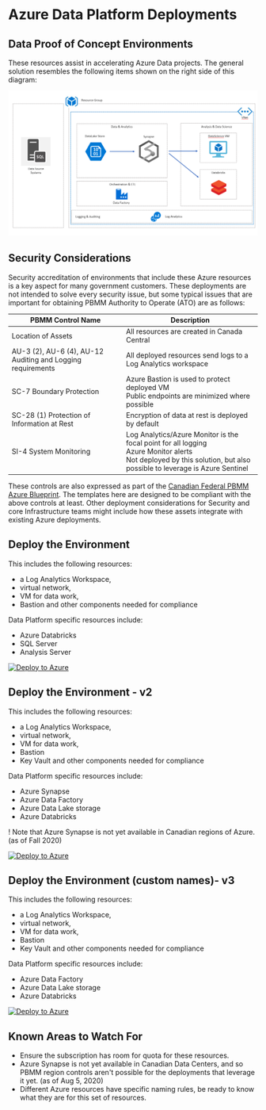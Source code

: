 # Azure Data Platform Deployments

## Data Proof of Concept Environments

These resources assist in accelerating Azure Data projects.  The general solution resembles the following items shown on the right side of this diagram:

![Solution Design](solution.png)

## Security Considerations

Security accreditation of environments that include these Azure resources is a key aspect for many government customers.  These deployments are not intended to solve every security issue, but some typical issues that are important for obtaining PBMM Authority to Operate (ATO) are as follows:

| PBMM Control Name | Description |
| --- | ---------- |
|Location of Assets | All resources are created in Canada Central |
|AU-3 (2), AU-6 (4), AU-12 Auditing and Logging requirements | All deployed resources send logs to a Log Analytics workspace|
|SC-7 Boundary Protection| Azure Bastion is used to protect deployed VM <br> Public endpoints are minimized where possible|
|SC-28 (1) Protection of Information at Rest|Encryption of data at rest is deployed by default|
|SI-4 System Monitoring|Log Analytics/Azure Monitor is the focal point for all logging <br> Azure Monitor alerts <br> Not deployed by this solution, but also possible to leverage is Azure Sentinel|

These controls are also expressed as part of the [Canadian Federal PBMM Azure Blueprint](https://docs.microsoft.com/en-us/azure/governance/blueprints/samples/canada-federal-pbmm/).  The templates here are designed to be compliant with the above controls at least.  Other deployment considerations for Security and core Infrastructure teams might include how these assets integrate with existing Azure deployments.

## Deploy the Environment

This includes the following resources:

- a Log Analytics Workspace,
- virtual network,
- VM for data work,
- Bastion and other components needed for compliance

Data Platform specific resources include:

- Azure Databricks
- SQL Server
- Analysis Server

[![Deploy to Azure](https://aka.ms/deploytoazurebutton)](https://portal.azure.com/#create/Microsoft.Template/uri/https%3A%2F%2Fraw.githubusercontent.com%2FVallentyne%2FAzureDataPlatformDeployments%2Fmain%2FInfrabaseline-arm.json)

## Deploy the Environment - v2

This includes the following resources:

- a Log Analytics Workspace,
- virtual network,
- VM for data work,
- Bastion
- Key Vault and other components needed for compliance

Data Platform specific resources include:

- Azure Synapse
- Azure Data Factory
- Azure Data Lake storage
- Azure Databricks

! Note that Azure Synapse is not yet available in Canadian regions of Azure. (as of Fall 2020)

[![Deploy to Azure](https://aka.ms/deploytoazurebutton)](https://portal.azure.com/#create/Microsoft.Template/uri/https%3A%2F%2Fraw.githubusercontent.com%2FVallentyne%2FAzureDataPlatformDeployments%2Fmain%2FInfraBaseline2-arm.json)

## Deploy the Environment (custom names)- v3

This includes the following resources:

- a Log Analytics Workspace,
- virtual network,
- VM for data work,
- Bastion
- Key Vault and other components needed for compliance

Data Platform specific resources include:

- Azure Data Factory
- Azure Data Lake storage
- Azure Databricks

[![Deploy to Azure](https://aka.ms/deploytoazurebutton)](https://portal.azure.com/#create/Microsoft.Template/uri/https%3A%2F%2Fraw.githubusercontent.com%2FVallentyne%2FAzureDataPlatformDeployments%2Fmain%2FInfraBaseline3-arm.json)

## Known Areas to Watch For

- Ensure the subscription has room for quota for these resources.
- Azure Synapse is not yet available in Canadian Data Centers, and so PBMM region controls aren't possible for the deployments that leverage it yet.  (as of Aug 5, 2020)
- Different Azure resources have specific naming rules, be ready to know what they are for this set of resources.
